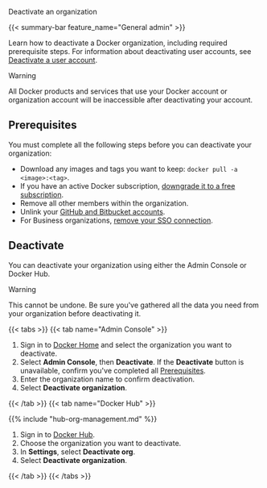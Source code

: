 Deactivate an organization


{{< summary-bar feature_name="General admin" >}}

Learn how to deactivate a Docker organization, including required prerequisite
steps. For information about deactivating user
accounts, see [Deactivate a user account](../../accounts/deactivate-user-account.md).

> [!WARNING]
>
> All Docker products and services that use your Docker account or organization
account will be inaccessible after deactivating your account.

## Prerequisites

You must complete all the following steps before you can deactivate your
organization:

- Download any images and tags you want to keep:
  `docker pull -a <image>:<tag>`.
- If you have an active Docker subscription, [downgrade it to a free subscription](../../subscription/change.md).
- Remove all other members within the organization.
- Unlink your [GitHub and Bitbucket accounts](../../docker-hub/repos/manage/builds/link-source.md#unlink-a-github-user-account).
- For Business organizations, [remove your SSO connection](/manuals/enterprise/security/single-sign-on/manage.md#remove-an-organization).

## Deactivate

You can deactivate your organization using either the Admin Console or
Docker Hub.

> [!WARNING]
>
> This cannot be undone. Be sure you've gathered all the data you need from
your organization before deactivating it.

{{< tabs >}}
{{< tab name="Admin Console" >}}

1. Sign in to [Docker Home](https://app.docker.com) and select the organization
you want to deactivate.
1. Select **Admin Console**, then **Deactivate**. If the **Deactivate**
button is unavailable, confirm you've completed all [Prerequisites](#prerequisites).
1. Enter the organization name to confirm deactivation.
1. Select **Deactivate organization**.

{{< /tab >}}
{{< tab name="Docker Hub" >}}

{{% include "hub-org-management.md" %}}

1. Sign in to [Docker Hub](https://hub.docker.com).
1. Choose the organization you want to deactivate.
1. In **Settings**, select **Deactivate org**.
1. Select **Deactivate organization**.

{{< /tab >}}
{{< /tabs >}}
